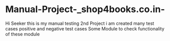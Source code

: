 # Manual-Project-_shop4books.co.in-
Hi Seeker this is my manual testing 2nd Project i am created many test cases positive and negative test cases Some Module  to  check functionality of these module
